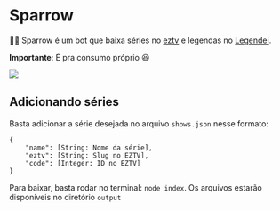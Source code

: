 # Sparrow

🏴‍☠️ Sparrow é um bot que baixa séries no [eztv](https://eztv.ag) e legendas no [Legendei](https://legendei.com). 

**Importante**: É pra consumo próprio 😆

[![](https://i.postimg.cc/kGT7gK3k/demo.gif)](https://postimg.cc/V00x7SNR)

## Adicionando séries

Basta adicionar a série desejada no arquivo `shows.json` nesse formato:

```
{
    "name": [String: Nome da série],
    "eztv": [String: Slug no EZTV],
    "code": [Integer: ID no EZTV]
}
```

Para baixar, basta rodar no terminal: `node index`. Os arquivos estarão disponíveis no diretório `output`
